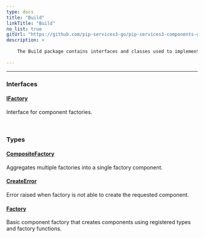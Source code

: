 ```yaml
---
type: docs
title: "Build"
linkTitle: "Build"
no_list: true
gitUrl: "https://github.com/pip-services3-go/pip-services3-components-go"
description: >
    
    The Build package contains interfaces and classes used to implement the "factory design pattern". 
    
---
```

---

<div class="module-body"> 

### Interfaces

#### [IFactory](ifactory)
Interface for component factories.

<br>

### Types

#### [CompositeFactory](composite_factory)
Aggregates multiple factories into a single factory component.

#### [CreateError](create_error)
Error raised when factory is not able to create the requested component.

#### [Factory](factory)
Basic component factory that creates components using registered types and factory functions.

</div>
